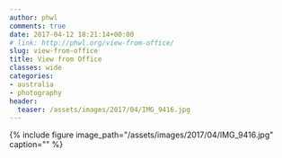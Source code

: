 ```yaml
---
author: phwl
comments: true
date: 2017-04-12 18:21:14+00:00
# link: http://phwl.org/view-from-office/
slug: view-from-office
title: View from Office
classes: wide
categories:
- australia
- photography
header:
  teaser: /assets/images/2017/04/IMG_9416.jpg
---
```


{% include figure image_path="/assets/images/2017/04/IMG_9416.jpg" caption="" %}
